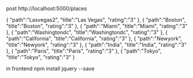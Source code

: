 post http://localhost:5000/places

{
"path":"Lasvegas2",
"title":"Las Vegas",
"rating":"3"
},
{
"path":"Boston",
"title":"Boston",
"rating":"3"
},
{
"path":"Miami",
"title":"Miami",
"rating":"3"
},
{
"path":"Washingtondc",
"title":"Washingtondc",
"rating":"3"
},
{
"path":"California",
"title":"California",
"rating":"3"
},
{
"path":"Newyork",
"title":"Newyork",
"rating":"3"
},
{
"path":"India",
"title":"India",
"rating":"3"
},
{
"path":"Paris",
"title":"Paris",
"rating":"3"
},
{
"path":"Tokyo",
"title":"Tokyo",
"rating":"3"
}

in frontend
npm install jquery --save
